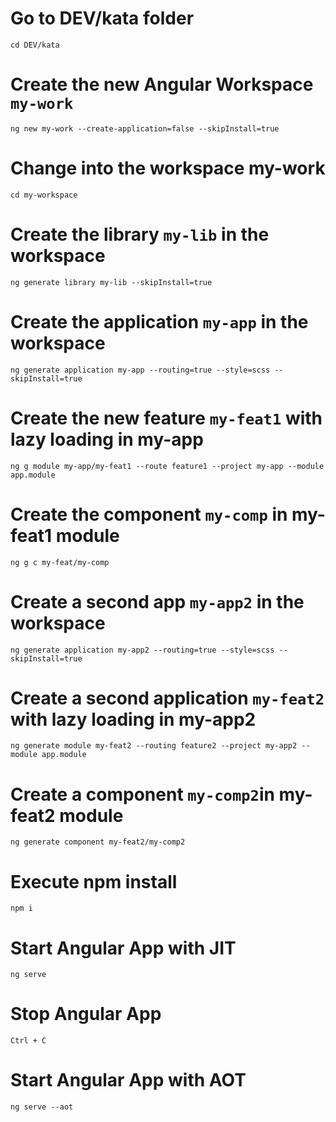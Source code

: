 # Go to DEV/kata folder
`cd DEV/kata`

# Create the new Angular Workspace `my-work`  
`ng new my-work --create-application=false --skipInstall=true`

# Change into the workspace my-work
`cd my-workspace`
  
# Create the library `my-lib` in the workspace  
`ng generate library my-lib --skipInstall=true`

# Create the application `my-app` in the workspace
`ng generate application my-app --routing=true --style=scss --skipInstall=true`

# Create the new feature `my-feat1` with lazy loading in my-app 
`ng g module my-app/my-feat1 --route feature1 --project my-app --module app.module`

# Create the component `my-comp` in my-feat1 module
`ng g c my-feat/my-comp`

# Create a second app `my-app2` in the workspace
`ng generate application my-app2 --routing=true --style=scss --skipInstall=true`

# Create a second application `my-feat2` with lazy loading in my-app2
`ng generate module my-feat2 --routing feature2 --project my-app2 --module app.module`

# Create a component `my-comp2`in my-feat2 module
`ng generate component my-feat2/my-comp2`

# Execute npm install
`npm i`

# Start Angular App with JIT
`ng serve`

# Stop Angular App  
`Ctrl + C`

# Start Angular App with AOT
`ng serve --aot`
